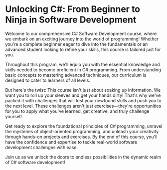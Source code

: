 # Unlocking C#: From Beginner to Ninja in Software Development

Welcome to our comprehensive C# Software Development course, where we embark on an exciting journey into the world of programming! Whether you're a complete beginner eager to dive into the fundamentals or an advanced student looking to refine your skills, this course is tailored just for you.

Throughout this program, we'll equip you with the essential knowledge and skills needed to become proficient in C# programming. From understanding basic concepts to mastering advanced techniques, our curriculum is designed to cater to learners of all levels.

But here's the twist: This course isn't just about soaking up information. We want you to roll up your sleeves and get your hands dirty! That's why we've packed it with challenges that will test your newfound skills and push you to the next level. These challenges aren't just exercises—they're opportunities for you to apply what you've learned, get creative, and truly challenge yourself.

Get ready to explore the foundational principles of C# programming, unravel the mysteries of object-oriented programming, and unleash your creativity through hands-on projects and exercises. By the end of this course, you'll have the confidence and expertise to tackle real-world software development challenges with ease.

Join us as we unlock the doors to endless possibilities in the dynamic realm of C# software development!